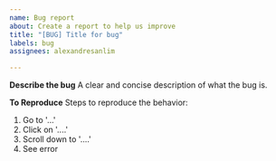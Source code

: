 ```yaml
---
name: Bug report
about: Create a report to help us improve
title: "[BUG] Title for bug"
labels: bug
assignees: alexandresanlim

---
```


**Describe the bug**
A clear and concise description of what the bug is.

**To Reproduce**
Steps to reproduce the behavior:
1. Go to '...'
2. Click on '....'
3. Scroll down to '....'
4. See error
